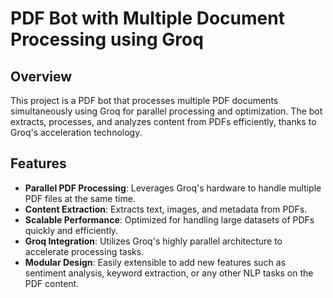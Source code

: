 # PDF Bot with Multiple Document Processing using Groq

## Overview

This project is a PDF bot that processes multiple PDF documents simultaneously using Groq for parallel processing and optimization. The bot extracts, processes, and analyzes content from PDFs efficiently, thanks to Groq's acceleration technology.

## Features

- **Parallel PDF Processing**: Leverages Groq's hardware to handle multiple PDF files at the same time.
- **Content Extraction**: Extracts text, images, and metadata from PDFs.
- **Scalable Performance**: Optimized for handling large datasets of PDFs quickly and efficiently.
- **Groq Integration**: Utilizes Groq's highly parallel architecture to accelerate processing tasks.
- **Modular Design**: Easily extensible to add new features such as sentiment analysis, keyword extraction, or any other NLP tasks on the PDF content.
